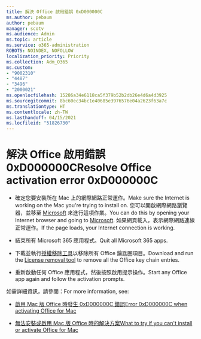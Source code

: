 ```yaml
---
title: 解決 Office 啟用錯誤 0xD000000C
ms.author: pebaum
author: pebaum
manager: scotv
ms.audience: Admin
ms.topic: article
ms.service: o365-administration
ROBOTS: NOINDEX, NOFOLLOW
localization_priority: Priority
ms.collection: Adm_O365
ms.custom:
- "9002310"
- "4487"
- "3496"
- "2000021"
ms.openlocfilehash: 15286a34e6118ca5f379b52b2db26e4d6a4d3925
ms.sourcegitcommit: 8bc60ec34bc1e40685e3976576e04a2623f63a7c
ms.translationtype: HT
ms.contentlocale: zh-TW
ms.lasthandoff: 04/15/2021
ms.locfileid: "51826730"
---
```

# <a name="resolve-office-activation-error-0xd000000c"></a><span data-ttu-id="45447-102">解決 Office 啟用錯誤 0xD000000C</span><span class="sxs-lookup"><span data-stu-id="45447-102">Resolve Office activation error 0xD000000C</span></span>

- <span data-ttu-id="45447-103">確定您要安裝所在 Mac 上的網際網路正常運作。</span><span class="sxs-lookup"><span data-stu-id="45447-103">Make sure the Internet is working on the Mac you're trying to install on.</span></span> <span data-ttu-id="45447-104">您可以開啟網際網路瀏覽器，並移至 [Microsoft](https://www.microsoft.com) 來進行這項作業。</span><span class="sxs-lookup"><span data-stu-id="45447-104">You can do this by opening your Internet browser and going to [Microsoft](https://www.microsoft.com).</span></span> <span data-ttu-id="45447-105">如果網頁載入，表示網際網路連線正常運作。</span><span class="sxs-lookup"><span data-stu-id="45447-105">If the page loads, your Internet connection is working.</span></span>

- <span data-ttu-id="45447-106">結束所有 Microsoft 365 應用程式。</span><span class="sxs-lookup"><span data-stu-id="45447-106">Quit all Microsoft 365 apps.</span></span>

- <span data-ttu-id="45447-107">下載並執行[授權移除工具](https://go.microsoft.com/fwlink/?linkid=849815)以移除所有 Office 鑰匙圈項目。</span><span class="sxs-lookup"><span data-stu-id="45447-107">Download and run the [License removal tool](https://go.microsoft.com/fwlink/?linkid=849815) to remove all the Office key chain entries.</span></span>

- <span data-ttu-id="45447-108">重新啟動任何 Office 應用程式，然後按照啟用提示操作。</span><span class="sxs-lookup"><span data-stu-id="45447-108">Start any Office app again and follow the activation prompts.</span></span>

<span data-ttu-id="45447-109">如需詳細資訊，請參閱：</span><span class="sxs-lookup"><span data-stu-id="45447-109">For more information, see:</span></span>

- [<span data-ttu-id="45447-110">啟用 Mac 版 Office 時發生 0xD000000C 錯誤</span><span class="sxs-lookup"><span data-stu-id="45447-110">Error 0xD000000C when activating Office for Mac</span></span>](https://support.office.com/article/error-0xd000000c-when-activating-office-for-mac-da865931-4658-4829-ba2d-8133390c6d25)

- [<span data-ttu-id="45447-111">無法安裝或啟用 Mac 版 Office 時的解決方案</span><span class="sxs-lookup"><span data-stu-id="45447-111">What to try if you can't install or activate Office for Mac</span></span>](https://support.office.com/article/what-to-try-if-you-can-t-install-or-activate-office-for-mac-5efba2b4-b1e6-4e5f-bf3c-6ab945d03dea)
